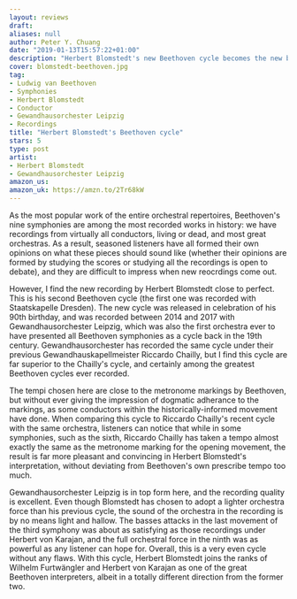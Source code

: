 ```yaml
---
layout: reviews
draft: 
aliases: null
author: Peter Y. Chuang
date: "2019-01-13T15:57:22+01:00"
description: "Herbert Blomstedt's new Beethoven cycle becomes the new benchmark against which other cycles are judged."
cover: blomstedt-beethoven.jpg
tag:
- Ludwig van Beethoven
- Symphonies
- Herbert Blomstedt
- Conductor
- Gewandhausorchester Leipzig
- Recordings
title: "Herbert Blomstedt's Beethoven cycle"
stars: 5
type: post
artist:
- Herbert Blomstedt
- Gewandhausorchester Leipzig
amazon_us:
amazon_uk: https://amzn.to/2Tr68kW
---
```


As the most popular work of the entire orchestral repertoires, Beethoven's nine symphonies are among the most recorded works in history: we have recordings from virtually all conductors, living or dead, and most great orchestras. As a result, seasoned listeners have all formed their own opinions on what these pieces should sound like (whether their opinions are formed by studying the scores or studying all the recordings is open to debate), and they are difficult to impress when new reocrdings come out.

However, I find the new recording by Herbert Blomstedt close to perfect. This is his second Beethoven cycle (the first one was recorded with Staatskapelle Dresden). The new cycle was released in celebration of his 90th birthday, and was recorded between 2014 and 2017 with Gewandhausorchester Leipzig, which was also the first orchestra ever to have presented all Beethoven symphonies as a cycle back in the 19th century. Gewandhausorchester has recorded the same cycle under their previous Gewandhauskapellmeister Riccardo Chailly, but I find this cycle are far superior to the Chailly's cycle, and certainly among the greatest Beethoven cycles ever recorded.

The tempi chosen here are close to the metronome markings by Beethoven, but without ever giving the impression of dogmatic adherance to the markings, as some conductors within the historically-informed movement have done. When comparing this cycle to Riccardo Chailly's recent cycle with the same orchestra, listeners can notice that while in some symphonies, such as the sixth, Riccardo Chailly has taken a tempo almost exactly the same as the metronome marking for the opening movement, the result is far more pleasant and convincing in Herbert Blomstedt's interpretation, without deviating from Beethoven's own prescribe tempo too much.

Gewandhausorchester Leipzig is in top form here, and the recording quality is excellent. Even though Blomstedt has chosen to adopt a lighter orchestra force than his previous cycle, the sound of the orchestra in the recording is by no means light and hallow. The basses attacks in the last movement of the third symphony was about as satisfying as those recordings under Herbert von Karajan, and the full orchestral force in the ninth was as powerful as any listener can hope for. Overall, this is a very even cycle without any flaws. With this cycle, Herbert Blomstedt joins the ranks of Wilhelm Furtwängler and Herbert von Karajan as one of the great Beethoven interpreters, albeit in a totally different direction from the former two.